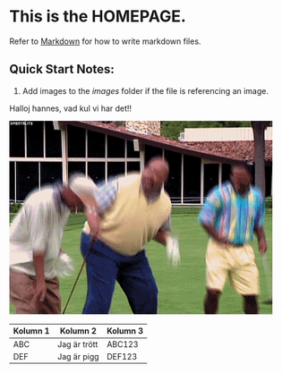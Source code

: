 # This is the **HOMEPAGE**.
Refer to [Markdown](http://daringfireball.net/projects/markdown/) for how to write markdown files.
## Quick Start Notes:
1. Add images to the *images* folder if the file is referencing an image.

Halloj hannes, vad kul vi har det!!

![](images/giphy.gif)

|Kolumn 1|Kolumn 2|Kolumn 3|
|-----|---------------------------|-------|
|ABC|Jag är trött|ABC123|
|DEF|Jag är pigg|DEF123|